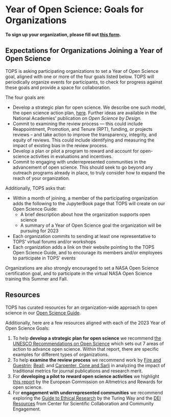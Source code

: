 # Year of Open Science: Goals for Organizations

**To sign up your organization, please fill out [this form](https://forms.gle/KPKaejc2WP7dm5XVA).**

## Expectations for Organizations Joining a Year of Open Science 

TOPS is asking participating organizations to set a Year of Open Science goal, aligned with one or more of the four goals listed below. TOPS will periodically organize events for participants, to check for progress against these goals and provide a space for collaboration. 

The four goals are:
* Develop a strategic plan for open science. We describe one such model, the open science action plan, [here](https://nasa.github.io/Transform-to-Open-Science-Book/Open_Science_Cookbook/Your_Organizations_Open_Science_Journey.html#develop-governance-frameworks-and-policies-to-support-open-science-action-plans). Further ideas are available in the National Academies’ publication on *Open Science by Design.*
* Commit to examining the review process — this could include Reappointment, Promotion, and Tenure (RPT), funding, or projects reviews – and take action to improve the transparency, integrity, and equity of reviews. This could include identifying and measuring the impact of existing bias in the review process.
* Develop a plan or pilot a program to reward and account for open-science activities in evaluations and incentives.
* Commit to engaging with underrepresented communities in the advancement of open science. This should seek to go beyond any outreach programs already in place, to truly consider how to expand the reach of your organization. 

Additionally, TOPS asks that:
* Within a month of joining, a member of the participating organization adds the following to the JupyterBook page that TOPS will create on our Open Science Guide:
     * A brief description about how the organization supports open science
     * A summary of a Year of Open Science goal the organization will be pursuing for 2023
* Each organization commits to sending at least one representative to TOPS’ virtual forums and/or workshops
* Each organization adds a link on their website pointing to the TOPS Open Science Guide, and to encourage its members and/or employees to participate in TOPS' events

Organizations are also strongly encouraged to set a NASA Open Science certification goal, and to participate in the virtual NASA Open Science training this Summer and Fall.

## Resources

TOPS has curated resources for an organization-wide approach to open science in our [Open Science Guide](/Open_Science_Cookbook/Your_Organizations_Open_Science_Journey.md). 

Additionally, here are a few resources aligned with each of the 2023 Year of Open Science Goals:
1. To help **develop a strategic plan for open science** we recommend [the UNESCO Recommendations on Open Science](https://en.unesco.org/science-sustainable-future/open-science/recommendation) which sets out 7 areas of action to advance open science. Within that report, there are specific examples for different types of organizations.  
2. To help **examine the review process** we recommend work by [Fire and Guestrin](https://academic.oup.com/gigascience/article/8/6/giz053/5506490); [Beall](https://pubs.acs.org/doi/10.1021/acs.jpclett.5b00910); and [Carpenter, Cone and Sarli](https://www.ncbi.nlm.nih.gov/pmc/articles/PMC4987709/) in analyzing the impact of traditional metrics for journal publications and research merit.
3. For **developing a pilot to reward open science activities** we highlight [this report](https://ec.europa.eu/research-and-innovation/sites/default/files/rio/report/MLE%2520OS_Final%2520Report_0.pdf) by the European Commission on Altmetrics and Rewards for open science.
4. For **engagement with underrepresented communities** we recommend exploring the [Guide to Ethical Research](https://the-turing-way.netlify.app/ethical-research/ethical-research.html) by the Turing Way and the [DEI Resources](https://www.cscce.org/resources/dei/) from Center for Scientific Collaboration and Community Engagement.
